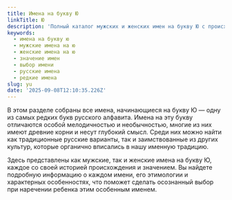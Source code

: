 ```yaml
---
title: Имена на букву Ю
linkTitle: Ю
description: 'Полный каталог мужских и женских имен на букву Ю с происхождением, значением и характеристиками. Подберите красивое имя для ребенка.'
keywords:
  - имена на букву ю
  - мужские имена на ю
  - женские имена на ю
  - значение имен
  - выбор имени
  - русские имена
  - редкие имена
slug: yu
date: '2025-09-08T12:10:35.226Z'
---
```


В этом разделе собраны все имена, начинающиеся на букву Ю — одну из самых редких букв русского алфавита. Имена на эту букву отличаются особой мелодичностью и необычностью, многие из них имеют древние корни и несут глубокий смысл. Среди них можно найти как традиционные русские варианты, так и заимствованные из других культур, которые органично вписались в нашу именную традицию.

Здесь представлены как мужские, так и женские имена на букву Ю, каждое со своей историей происхождения и значением. Вы найдете подробную информацию о каждом имени, его этимологии и характерных особенностях, что поможет сделать осознанный выбор при наречении ребенка этим особенным именем.
